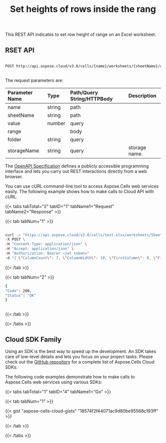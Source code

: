 ﻿---
title: Set heights of rows inside the rang
second_title: Aspose.Cells Cloud Documen
linktitle: Row heigh
type: docs
url: /ar/ranges/update/row-height/
aliases: [/change-heights-of-rows-inside-the-range/]
keywords: Set row height for range on an Excel workshee
description: Aspose.Cells Cloud REST API support setting row height for range on an Excel worksheet. SDK support kinds of development languages. They include Android, C#, Go, Java, NodeJS, Perl, PHP, Python, Ruby, and swift
weight: 76
---
This REST API indicates to set row height of range on an Excel worksheet.
 
## RSET API
 
```bash
 
POST http://api.aspose.cloud/v3.0/cells/{name}/worksheets/{sheetName}/ranges/rowHeight
 
```
The request parameters are: 
 
|Parameter Name |Type |Path/Query String/HTTPBody |Description|
|:- |:- |:- |:- |
|name |string |path ||
|sheetName |string |path ||
|value |number |query ||
|range ||body ||
|folder |string |query ||
|storageName |string |query |storage name. |
 
The [OpenAPI Specification](https://apireference.aspose.cloud/cells/#/Ranges/PostWorksheetCellsRangeRowHeight) defines a publicly accessible programming interface and lets you carry out REST interactions directly from a web browser.
 
You can use cURL command-line tool to access Aspose.Cells web services easily. The following example shows how to make calls to Cloud API with cURL.
 
{{< tabs tabTotal="2" tabID="1" tabName1="Request" tabName2="Response" >}}
 
{{< tab tabNum="1" >}}
 
```bash
 
curl -v "https://api.aspose.cloud/v3.0/cells/test.xlsx/worksheets/Sheet1/ranges/rowHeight?value=15" \
-X POST \
-H "Content-Type: application/json" \
-H "Accept: application/json" \
-H "Authorization: Bearer <jwt token>"
-d "{ \"ColumnCount\": 7, \"ColumnWidth\": 19, \"FirstColumn\": 0, \"FirstRow\": 9, \"Name\": \"string\", \"RefersTo\": \"string\", \"RowCount\": 1, \"RowHeight\": 15, \"Worksheet\": \"Sheet1\"}"
```
 
{{< /tab >}}
 
{{< tab tabNum="2" >}}
 
```bash
{
"Code": 200,
"Status": "OK"
}
 
```
 
{{< /tab >}}
 
{{< /tabs >}}
 
## Cloud SDK Family
 
Using an SDK is the best way to speed up the development. An SDK takes care of low-level details and lets you focus on your project tasks. Please check out the [GitHub repository](https://github.com/aspose-cells-cloud) for a complete list of Aspose.Cells Cloud SDKs.
 
The following code examples demonstrate how to make calls to Aspose.Cells web services using various SDKs:


{{< tabs tabTotal="1" tabID="4" tabName1="Go" >}}

{{< tab tabNum="1" >}}

{{< gist "aspose-cells-cloud-gists" "18574f2f44071ac9d80be95568c193ff" >}}

{{< /tab >}}

{{< /tabs >}}
